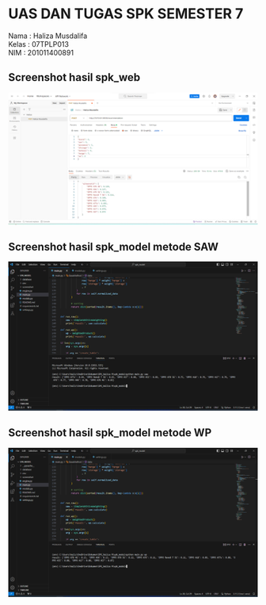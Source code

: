 # UAS DAN TUGAS SPK SEMESTER 7 
Nama : Haliza Musdalifa<br>
Kelas : 07TPLP013<br>
NIM : 201011400891<br>

## Screenshot hasil spk_web
<img src='spk_web/screenshot/screenshot hasil haliza musdalifa.png' alt='screenshot hasil haliza musdalifa.png'/>

## Screenshot hasil spk_model metode SAW
<img src='spk_model/screenshot/screenshot hasil haliza musdalifa metode saw.png' alt='screenshot hasil haliza musdalifa metode saw.png'/>

## Screenshot hasil spk_model metode WP
<img src='spk_model/screenshot/screenshot hasil haliza musdalifa metode wp.png' alt='screenshot hasil haliza musdalifa metode wp.png'/>
